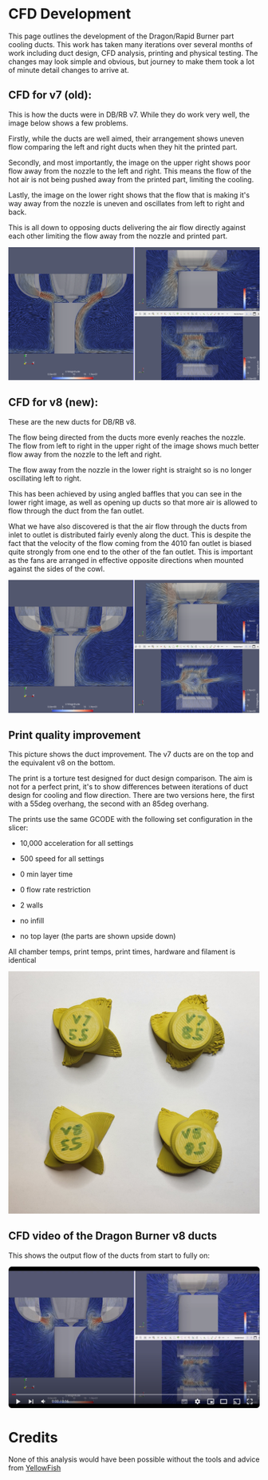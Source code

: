 # CFD Development

This page outlines the development of the Dragon/Rapid Burner part cooling ducts. This work has taken many iterations over several months of work including duct design, CFD analysis, printing and physical testing. The changes may look simple and obvious, but journey to make them took a lot of minute detail changes to arrive at.

## CFD for v7 (old):

This is how the ducts were in DB/RB v7. While they do work very well, the image below shows a few problems.

Firstly, while the ducts are well aimed, their arrangement shows uneven flow comparing the left and right ducts when they hit the printed part.

Secondly, and most importantly, the image on the upper right shows poor flow away from the nozzle to the left and right. This means the flow of the hot air is not being pushed away from the printed part, limiting the cooling.

Lastly, the image on the lower right shows that the flow that is making it's way away from the nozzle is uneven and oscillates from left to right and back.

This is all down to opposing ducts delivering the air flow directly against each other limiting the flow away from the nozzle and printed part.

![](images/v7.png)

## CFD for v8 (new):

These are the new ducts for DB/RB v8.

The flow being directed from the ducts more evenly reaches the nozzle. The flow from left to right in the upper right of the image shows much better flow away from the nozzle to the left and right.

The flow away from the nozzle in the lower right  is straight so is no longer oscillating left to right.

This has been achieved by using angled baffles that you can see in the lower right image, as well as opening up ducts so that more air is allowed to flow through the duct from the fan outlet.

What we have also discovered is that the air flow through the ducts from inlet to outlet is distributed fairly evenly along the duct. This is despite the fact that the velocity of the flow coming from the 4010 fan outlet is biased quite strongly from one end to the other of the fan outlet. This is important as the fans are arranged in effective opposite directions when mounted against the sides of the cowl.

![](images/v8.png)

## Print quality improvement

This picture shows the duct improvement. The v7 ducts are on the top and the equivalent v8 on the bottom.

The print is a torture test designed for duct design comparison. The aim is not for a perfect print, it's to show differences between iterations of duct design for cooling and flow direction. There are two versions here, the first with a 55deg overhang, the second with an 85deg overhang.

The prints use the same GCODE with the following set configuration in the slicer:

- 10,000 acceleration for all settings

- 500 speed for all settings

- 0 min layer time

- 0 flow rate restriction

- 2 walls

- no infill

- no top layer (the parts are shown upside down)

All chamber temps, print temps, print times, hardware and filament is identical

![](images/prints.jpg)

## CFD video of the Dragon Burner v8 ducts

This shows the output flow of the ducts from start to fully on:

[![View on YouTube](images/youtube.png)](https://youtu.be/JP5eizEXJrI "v8 CFD")

# Credits

None of this analysis would have been possible without the tools and advice from [YellowFish](https://github.com/yellowfish543/StdToolheadOpenfoam/)
